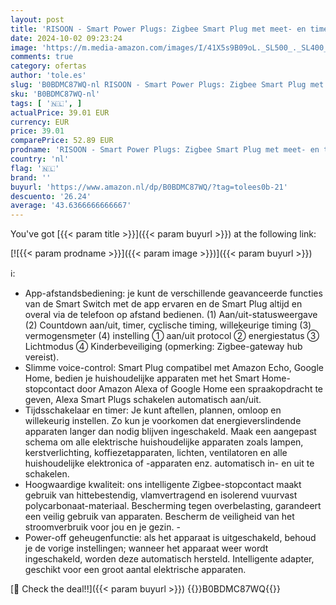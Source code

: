```yaml
---
layout: post
title: 'RISOON - Smart Power Plugs: Zigbee Smart Plug met meet- en timerfunctie  Tuya App Control  notification push  Zigbee Hub vereist  16A Zigbee stopcontact  compatibel met Alexa  Google Home  4 stuks'
date: 2024-10-02 09:23:24
image: 'https://m.media-amazon.com/images/I/41X5s9B09oL._SL500_._SL400_.jpg'
comments: true
category: ofertas
author: 'tole.es'
slug: 'B0BDMC87WQ-nl RISOON - Smart Power Plugs: Zigbee Smart Plug met meet- en...'
sku: 'B0BDMC87WQ-nl'
tags: [ '🇳🇱', ]
actualPrice: 39.01 EUR
currency: EUR
price: 39.01
comparePrice: 52.89 EUR
prodname: 'RISOON - Smart Power Plugs: Zigbee Smart Plug met meet- en timerfunctie  Tuya App Control  notification push  Zigbee Hub vereist  16A Zigbee stopcontact  compatibel met Alexa  Google Home  4 stuks'
country: 'nl'
flag: '🇳🇱'
brand: ''
buyurl: 'https://www.amazon.nl/dp/B0BDMC87WQ/?tag=tolees0b-21'
descuento: '26.24'
average: '43.6366666666667'
---
```


You've got [{{< param title >}}]({{< param buyurl >}}) at the following link:

[![{{< param prodname >}}]({{< param image >}})]({{< param buyurl >}})

ℹ️:

- App-afstandsbediening: je kunt de verschillende geavanceerde functies van de Smart Switch met de app ervaren en de Smart Plug altijd en overal via de telefoon op afstand bedienen. (1) Aan/uit-statusweergave (2) Countdown aan/uit, timer, cyclische timing, willekeurige timing (3) vermogensmeter (4) instelling ① aan/uit protocol ② energiestatus ③ Lichtmodus ④ Kinderbeveiliging (opmerking: Zigbee-gateway hub vereist).
- Slimme voice-control: Smart Plug compatibel met Amazon Echo, Google Home, bedien je huishoudelijke apparaten met het Smart Home-stopcontact door Amazon Alexa of Google Home een spraakopdracht te geven, Alexa Smart Plugs schakelen automatisch aan/uit.
- Tijdsschakelaar en timer: Je kunt aftellen, plannen, omloop en willekeurig instellen. Zo kun je voorkomen dat energieverslindende apparaten langer dan nodig blijven ingeschakeld. Maak een aangepast schema om alle elektrische huishoudelijke apparaten zoals lampen, kerstverlichting, koffiezetapparaten, lichten, ventilatoren en alle huishoudelijke elektronica of -apparaten enz. automatisch in- en uit te schakelen.
- Hoogwaardige kwaliteit: ons intelligente Zigbee-stopcontact maakt gebruik van hittebestendig, vlamvertragend en isolerend vuurvast polycarbonaat-materiaal. Bescherming tegen overbelasting, garandeert een veilig gebruik van apparaten. Bescherm de veiligheid van het stroomverbruik voor jou en je gezin. -
- Power-off geheugenfunctie: als het apparaat is uitgeschakeld, behoud je de vorige instellingen; wanneer het apparaat weer wordt ingeschakeld, worden deze automatisch hersteld. Intelligente adapter, geschikt voor een groot aantal elektrische apparaten.

[🛒 Check the deal!!]({{< param buyurl >}})
{{<world>}}B0BDMC87WQ{{</world>}}
